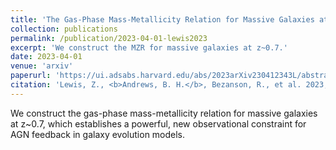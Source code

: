 ```yaml
---
title: 'The Gas-Phase Mass-Metallicity Relation for Massive Galaxies at z∼0.7 with the LEGA-C Survey'
collection: publications
permalink: /publication/2023-04-01-lewis2023
excerpt: 'We construct the MZR for massive galaxies at z~0.7.'
date: 2023-04-01
venue: 'arxiv'
paperurl: 'https://ui.adsabs.harvard.edu/abs/2023arXiv230412343L/abstract'
citation: 'Lewis, Z., <b>Andrews, B. H.</b>, Bezanson, R., et al. 2023, arxiv:2304.12343.'
---
```


We construct the gas-phase mass-metallicity relation for massive galaxies at z~0.7, which establishes a powerful, new observational constraint for AGN feedback in galaxy evolution models.

